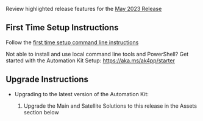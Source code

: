 Review highlighted release features for the [May 2023 Release](https://microsoft.github.io/powercat-automation-kit/releases/may-2023/)

## First Time Setup Instructions

Follow the [first time setup command line instructions](https://microsoft.github.io/powercat-automation-kit/get-started/install)

Not able to install and use local command line tools and PowerShell? Get started with the Automation Kit Setup: https://aka.ms/ak4pp/starter

## Upgrade Instructions

- Upgrading to the latest version of the Automation Kit:
  
  1. Upgrade the Main and Satellite Solutions to this release in the Assets section below
